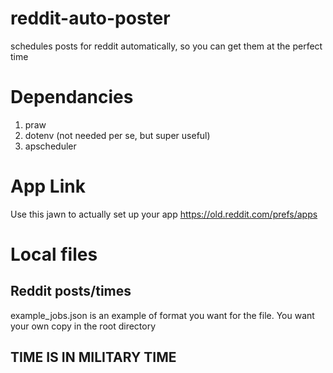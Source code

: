 # reddit-auto-poster
schedules posts for reddit automatically, so you can get them at the perfect time 

# Dependancies 
1. praw
2. dotenv (not needed per se, but super useful)
3. apscheduler

# App Link 
Use this jawn to actually set up your app https://old.reddit.com/prefs/apps

# Local files 
## Reddit posts/times
example_jobs.json is an example of format you want for the file. You want your own copy in the root directory

## TIME IS IN MILITARY TIME